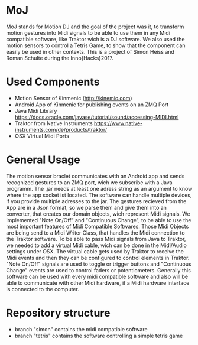 # MoJ
MoJ stands for Motion DJ and the goal of the project was it, to transform motion gestures into Midi signals to be able to use them in any Midi compatible software, like Traktor wich is a DJ software. We also used the motion sensors to control a Tetris Game, to show that the component can easily be used in other contexts. This is a project of Simon Heiss and Roman Schulte during the Inno{Hacks}2017. 

# Used Components
- Motion Sensor of Kinmenic (http://kinemic.com)
- Android App of Kinmenic for publishing events on an ZMQ Port
- Java Midi Library https://docs.oracle.com/javase/tutorial/sound/accessing-MIDI.html
- Traktor from Native Instruments https://www.native-instruments.com/de/products/traktor/
- OSX Virtual Midi Ports

# General Usage
The motion sensor braclet communicates with an Android app and sends recognized gestures to an ZMQ port, wich we subscribe with a Java programm. The .jar needs at least one adress string as an argument to know where the app socket ist located. The software can handle multiple devices, if you provide multiple adresses to the jar. The gestures recieved from the App are in a Json format, so we parse them and give them into an converter, that creates our domain objects, wich represent Midi signals. We implemented "Note On/Off" and "Continuous Change", to be able to use the most important features of Midi Compatible Softwares. Those Midi Objects are being send to a Midi Writer Class, that handles the Midi connection to the Traktor software. To be able to pass Midi signals from Java to Traktor, we needed to add a virtual Midi cable, wich can be done in the Midi/Audio settings under OSX. The virtual cable gets used by Traktor to receive the Midi events and then they can be configured to control elements in Traktor. "Note On/Off" signals are used to toggle or trigger buttons and "Continuous Change" events are used to control faders or potentiometers. Generally this software can be used with every midi compatible software and also will be able to communicate with other Midi hardware, if a Midi hardware interface is connected to the computer.

# Repository structure
- branch "simon" contains the midi compatible software
- branch "tetris" contains the software controlling a simple tetris game
